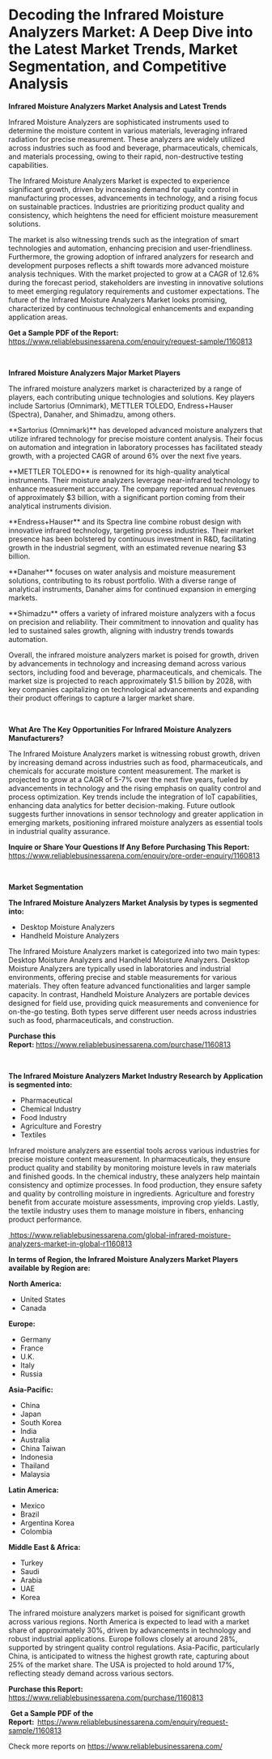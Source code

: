 <p><h1>Decoding the Infrared Moisture Analyzers Market: A Deep Dive into the Latest Market Trends, Market Segmentation, and Competitive Analysis</h1></p><p><strong>Infrared Moisture Analyzers Market Analysis and Latest Trends</strong></p>
<p><p>Infrared Moisture Analyzers are sophisticated instruments used to determine the moisture content in various materials, leveraging infrared radiation for precise measurement. These analyzers are widely utilized across industries such as food and beverage, pharmaceuticals, chemicals, and materials processing, owing to their rapid, non-destructive testing capabilities.</p><p>The Infrared Moisture Analyzers Market is expected to experience significant growth, driven by increasing demand for quality control in manufacturing processes, advancements in technology, and a rising focus on sustainable practices. Industries are prioritizing product quality and consistency, which heightens the need for efficient moisture measurement solutions. </p><p>The market is also witnessing trends such as the integration of smart technologies and automation, enhancing precision and user-friendliness. Furthermore, the growing adoption of infrared analyzers for research and development purposes reflects a shift towards more advanced moisture analysis techniques. With the market projected to grow at a CAGR of 12.6% during the forecast period, stakeholders are investing in innovative solutions to meet emerging regulatory requirements and customer expectations. The future of the Infrared Moisture Analyzers Market looks promising, characterized by continuous technological enhancements and expanding application areas.</p></p>
<p><strong>Get a Sample PDF of the Report:&nbsp;</strong> <a href="https://www.reliablebusinessarena.com/enquiry/request-sample/1160813?utm_campaign=2947&utm_medium=2&utm_source=Github&utm_content=ia&utm_term=22032025&utm_id=infrared-moisture-analyzers">https://www.reliablebusinessarena.com/enquiry/request-sample/1160813</a></p>
<p>&nbsp;</p>
<p><strong>Infrared Moisture Analyzers Major Market Players</strong></p>
<p><p>The infrared moisture analyzers market is characterized by a range of players, each contributing unique technologies and solutions. Key players include Sartorius (Omnimark), METTLER TOLEDO, Endress+Hauser (Spectra), Danaher, and Shimadzu, among others.</p><p>**Sartorius (Omnimark)** has developed advanced moisture analyzers that utilize infrared technology for precise moisture content analysis. Their focus on automation and integration in laboratory processes has facilitated steady growth, with a projected CAGR of around 6% over the next five years.</p><p>**METTLER TOLEDO** is renowned for its high-quality analytical instruments. Their moisture analyzers leverage near-infrared technology to enhance measurement accuracy. The company reported annual revenues of approximately $3 billion, with a significant portion coming from their analytical instruments division.</p><p>**Endress+Hauser** and its Spectra line combine robust design with innovative infrared technology, targeting process industries. Their market presence has been bolstered by continuous investment in R&D, facilitating growth in the industrial segment, with an estimated revenue nearing $3 billion.</p><p>**Danaher** focuses on water analysis and moisture measurement solutions, contributing to its robust portfolio. With a diverse range of analytical instruments, Danaher aims for continued expansion in emerging markets.</p><p>**Shimadzu** offers a variety of infrared moisture analyzers with a focus on precision and reliability. Their commitment to innovation and quality has led to sustained sales growth, aligning with industry trends towards automation.</p><p>Overall, the infrared moisture analyzers market is poised for growth, driven by advancements in technology and increasing demand across various sectors, including food and beverage, pharmaceuticals, and chemicals. The market size is projected to reach approximately $1.5 billion by 2028, with key companies capitalizing on technological advancements and expanding their product offerings to capture a larger market share.</p></p>
<p>&nbsp;</p>
<p><strong>What Are The Key Opportunities For Infrared Moisture Analyzers Manufacturers?</strong></p>
<p><p>The Infrared Moisture Analyzers market is witnessing robust growth, driven by increasing demand across industries such as food, pharmaceuticals, and chemicals for accurate moisture content measurement. The market is projected to grow at a CAGR of 5-7% over the next five years, fueled by advancements in technology and the rising emphasis on quality control and process optimization. Key trends include the integration of IoT capabilities, enhancing data analytics for better decision-making. Future outlook suggests further innovations in sensor technology and greater application in emerging markets, positioning infrared moisture analyzers as essential tools in industrial quality assurance.</p></p>
<p><strong>Inquire or Share Your Questions If Any Before Purchasing This Report:</strong> <a href="https://www.reliablebusinessarena.com/enquiry/pre-order-enquiry/1160813?utm_campaign=2947&utm_medium=2&utm_source=Github&utm_content=ia&utm_term=22032025&utm_id=infrared-moisture-analyzers">https://www.reliablebusinessarena.com/enquiry/pre-order-enquiry/1160813</a></p>
<p>&nbsp;</p>
<p><strong>Market Segmentation</strong></p>
<p><strong>The Infrared Moisture Analyzers Market Analysis by types is segmented into:</strong></p>
<p><ul><li>Desktop Moisture Analyzers</li><li>Handheld Moisture Analyzers</li></ul></p>
<p><p>The Infrared Moisture Analyzers market is categorized into two main types: Desktop Moisture Analyzers and Handheld Moisture Analyzers. Desktop Moisture Analyzers are typically used in laboratories and industrial environments, offering precise and stable measurements for various materials. They often feature advanced functionalities and larger sample capacity. In contrast, Handheld Moisture Analyzers are portable devices designed for field use, providing quick measurements and convenience for on-the-go testing. Both types serve different user needs across industries such as food, pharmaceuticals, and construction.</p></p>
<p><strong>Purchase this Report:&nbsp;</strong><a href="https://www.reliablebusinessarena.com/purchase/1160813?utm_campaign=2947&utm_medium=2&utm_source=Github&utm_content=ia&utm_term=22032025&utm_id=infrared-moisture-analyzers">https://www.reliablebusinessarena.com/purchase/1160813</a></p>
<p>&nbsp;</p>
<p><strong>The Infrared Moisture Analyzers Market Industry Research by Application is segmented into:</strong></p>
<p><ul><li>Pharmaceutical</li><li>Chemical Industry</li><li>Food Industry</li><li>Agriculture and Forestry</li><li>Textiles</li></ul></p>
<p><p>Infrared moisture analyzers are essential tools across various industries for precise moisture content measurement. In pharmaceuticals, they ensure product quality and stability by monitoring moisture levels in raw materials and finished goods. In the chemical industry, these analyzers help maintain consistency and optimize processes. In food production, they ensure safety and quality by controlling moisture in ingredients. Agriculture and forestry benefit from accurate moisture assessments, improving crop yields. Lastly, the textile industry uses them to manage moisture in fibers, enhancing product performance.</p></p>
<p><a href="https://www.reliablebusinessarena.com/global-infrared-moisture-analyzers-market-in-global-r1160813?utm_campaign=2947&utm_medium=2&utm_source=Github&utm_content=ia&utm_term=22032025&utm_id=infrared-moisture-analyzers">&nbsp;https://www.reliablebusinessarena.com/global-infrared-moisture-analyzers-market-in-global-r1160813</a></p>
<p><strong>In terms of Region, the Infrared Moisture Analyzers Market Players available by Region are:</strong></p>
<p>
    <p> <strong> North America: </strong>
        <ul>
            <li>United States</li>
            <li>Canada</li>
        </ul>
        </p> 
    <p> <strong> Europe: </strong>
        <ul>
            <li>Germany</li>
            <li>France</li>
            <li>U.K.</li>
            <li>Italy</li>
            <li>Russia</li>
        </ul>
        </p> 
    <p> <strong> Asia-Pacific: </strong>
        <ul>
            <li>China</li>
            <li>Japan</li>
            <li>South Korea</li>
            <li>India</li>
            <li>Australia</li>
            <li>China Taiwan</li>
            <li>Indonesia</li>
            <li>Thailand</li>
            <li>Malaysia</li>
        </ul>
        </p> 
    <p> <strong> Latin America: </strong>
        <ul>
            <li>Mexico</li>
            <li>Brazil</li>
            <li>Argentina Korea</li>
            <li>Colombia</li>
        </ul>
        </p> 
    <p> <strong> Middle East & Africa: </strong>
        <ul>
            <li>Turkey</li>
            <li>Saudi</li>
            <li>Arabia</li>
            <li>UAE</li>
            <li>Korea</li>
        </ul>
    </p>
    </p>
<p><p>The infrared moisture analyzers market is poised for significant growth across various regions. North America is expected to lead with a market share of approximately 30%, driven by advancements in technology and robust industrial applications. Europe follows closely at around 28%, supported by stringent quality control regulations. Asia-Pacific, particularly China, is anticipated to witness the highest growth rate, capturing about 25% of the market share. The USA is projected to hold around 17%, reflecting steady demand across various sectors.</p></p>
<p><strong>Purchase this Report: </strong><a href="https://www.reliablebusinessarena.com/purchase/1160813?utm_campaign=2947&utm_medium=2&utm_source=Github&utm_content=ia&utm_term=22032025&utm_id=infrared-moisture-analyzers">https://www.reliablebusinessarena.com/purchase/1160813</a></p>
<p>&nbsp;<strong>Get a Sample PDF of the Report:&nbsp;&nbsp;</strong><a href="https://www.reliablebusinessarena.com/enquiry/request-sample/1160813?utm_campaign=2947&utm_medium=2&utm_source=Github&utm_content=ia&utm_term=22032025&utm_id=infrared-moisture-analyzers">https://www.reliablebusinessarena.com/enquiry/request-sample/1160813</a></p>
<p><strong></strong></p>
<p>Check more reports on <a href="https://www.reliablebusinessarena.com/?utm_campaign=2947&utm_medium=2&utm_source=Github&utm_content=ia&utm_term=22032025&utm_id=infrared-moisture-analyzers">https://www.reliablebusinessarena.com/</a></p>